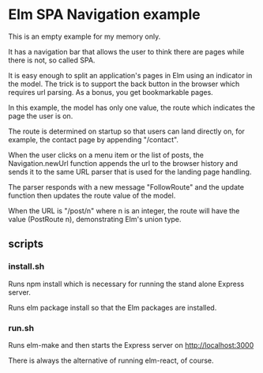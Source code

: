 # Elm SPA Navigation example

This is an empty example for my memory only.

It has a navigation bar that allows the user to think there are pages
while there is not, so called SPA.

It is easy enough to split an application's pages in Elm using an indicator
in the model. The trick is to support the back button in the browser
which requires url parsing. As a bonus, you get bookmarkable pages.

In this example, the model has only one value, the route which indicates
the page the user is on.

The route is determined on startup so that users can land directly on, 
for example, the contact page by appending "/contact".

When the user clicks on a menu item or the list of posts, the Navigation.newUrl
function appends the url to the browser history and sends it to the same
URL parser that is used for the landing page handling. 

The parser responds with a new message "FollowRoute" and the update 
function then updates the route value of the model.

When the URL is "/post/n" where n is an integer, the route will have
the value (PostRoute n), demonstrating Elm's union type. 

## scripts

### install.sh

Runs npm install which is necessary for running the stand alone
Express server. 

Runs elm package install so that the Elm packages are installed.

### run.sh

Runs elm-make and then starts the Express server on 
[http://localhost:3000](http://localhost:3000)

There is always the alternative of running elm-react, of course.
